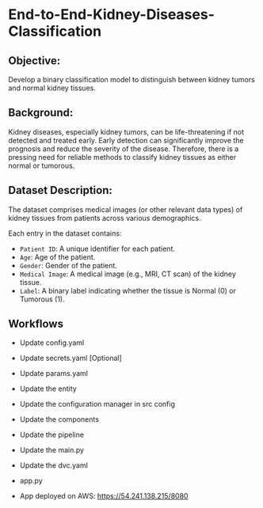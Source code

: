 # End-to-End-Kidney-Diseases-Classification

## Objective:

Develop a binary classification model to distinguish between kidney tumors and normal kidney tissues.

## Background:

Kidney diseases, especially kidney tumors, can be life-threatening if not detected and treated early. Early detection can significantly improve the prognosis and reduce the severity of the disease. Therefore, there is a pressing need for reliable methods to classify kidney tissues as either normal or tumorous.

## Dataset Description:

The dataset comprises medical images (or other relevant data types) of kidney tissues from patients across various demographics.

Each entry in the dataset contains:

* `Patient ID`: A unique identifier for each patient.
* `Age`: Age of the patient.
* `Gender`: Gender of the patient.
* `Medical Image`: A medical image (e.g., MRI, CT scan) of the kidney tissue.
* `Label`: A binary label indicating whether the tissue is Normal (0) or Tumorous (1).

## Workflows

* Update config.yaml
* Update secrets.yaml [Optional]
* Update params.yaml
* Update the entity
* Update the configuration manager in src config
* Update the components
* Update the pipeline
* Update the main.py
* Update the dvc.yaml
* app.py

* App deployed on AWS: <https://54.241.138.215/8080>

